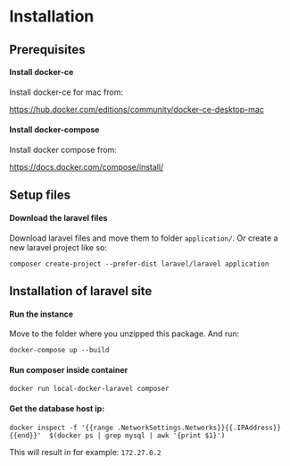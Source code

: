 # Installation

## Prerequisites

#### Install docker-ce

Install docker-ce for mac from:

https://hub.docker.com/editions/community/docker-ce-desktop-mac

#### Install docker-compose

Install docker compose from:

https://docs.docker.com/compose/install/

## Setup files

#### Download the laravel files

Download laravel files and move them to folder `application/`. Or create a new laravel project like so:

```
composer create-project --prefer-dist laravel/laravel application
```

## Installation of laravel site

#### Run the instance

Move to the folder where you unzipped this package. And run:

```
docker-compose up --build
```

#### Run composer inside container

```
docker run local-docker-laravel composer
```

#### Get the database host ip:

```
docker inspect -f '{{range .NetworkSettings.Networks}}{{.IPAddress}}{{end}}'  $(docker ps | grep mysql | awk '{print $1}')
```

This will result in for example: `172.27.0.2`

